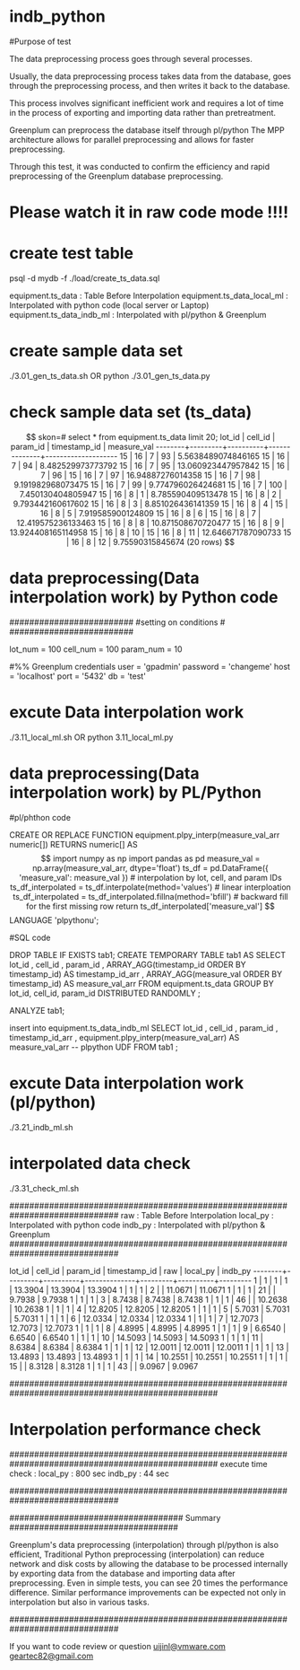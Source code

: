 
# indb_python

#Purpose of test

The data preprocessing process goes through several processes.

Usually, the data preprocessing process takes data from the database, goes through the preprocessing process, and then writes it back to the database.

This process involves significant inefficient work and requires a lot of time in the process of exporting and importing data rather than pretreatment.

Greenplum can preprocess the database itself through pl/python
The MPP architecture allows for parallel preprocessing and allows for faster preprocessing.

Through this test, it was conducted to confirm the efficiency and rapid preprocessing of the Greenplum database preprocessing.

# Please watch it in raw code mode !!!!

# create test table 
psql -d mydb -f ./load/create_ts_data.sql

equipment.ts_data          : Table Before Interpolation
equipment.ts_data_local_ml : Interpolated with python code (local server or Laptop)
equipment.ts_data_indb_ml : Interpolated with pl/python & Greenplum

# create sample data set 
./3.01_gen_ts_data.sh OR python ./3.01_gen_ts_data.py

# check sample data set (ts_data)
$$
skon=# select * from equipment.ts_data limit 20;
 lot_id | cell_id | param_id | timestamp_id |    measure_val
--------+---------+----------+--------------+--------------------
     15 |      16 |        7 |           93 | 5.5638489074846165
     15 |      16 |        7 |           94 |  8.482529973773792
     15 |      16 |        7 |           95 | 13.060923447957842
     15 |      16 |        7 |           96 |
     15 |      16 |        7 |           97 |  16.94887276014358
     15 |      16 |        7 |           98 |  9.191982968073475
     15 |      16 |        7 |           99 |  9.774796026424681
     15 |      16 |        7 |          100 |  7.450130404805947
     15 |      16 |        8 |            1 |  8.785590409513478
     15 |      16 |        8 |            2 |  9.793442160617602
     15 |      16 |        8 |            3 |  8.851026436141359
     15 |      16 |        8 |            4 |
     15 |      16 |        8 |            5 |  7.919585900124809
     15 |      16 |        8 |            6 |
     15 |      16 |        8 |            7 | 12.419575236133463
     15 |      16 |        8 |            8 | 10.871508670720477
     15 |      16 |        8 |            9 | 13.924408165114958
     15 |      16 |        8 |           10 |
     15 |      16 |        8 |           11 | 12.646671787090733
     15 |      16 |        8 |           12 |   9.75590315845674
(20 rows)
$$
# data preprocessing(Data interpolation work) by Python code 
#########################
#setting on conditions #
#########################

lot_num = 100
cell_num = 100
param_num = 10


#%% Greenplum credentials
user = 'gpadmin'
password = 'changeme'
host = 'localhost'
port = '5432'
db = 'test'

# excute Data interpolation work  #

./3.11_local_ml.sh OR python 3.11_local_ml.py 


# data preprocessing(Data interpolation work) by PL/Python 

#pl/phthon code

CREATE OR REPLACE FUNCTION equipment.plpy_interp(measure_val_arr numeric[])
RETURNS numeric[]
AS $$
        import numpy as np
        import pandas as pd
        measure_val = np.array(measure_val_arr, dtype='float')
        ts_df = pd.DataFrame({
           'measure_val': measure_val
            })
        # interpolation by lot, cell, and param IDs
        ts_df_interpolated = ts_df.interpolate(method='values') # linear interploation
        ts_df_interpolated = ts_df_interpolated.fillna(method='bfill') # backward fill for the first missing row
        return ts_df_interpolated['measure_val']
$$ LANGUAGE 'plpythonu';

#SQL code 

DROP TABLE IF EXISTS tab1;
CREATE TEMPORARY TABLE tab1 AS
SELECT
       lot_id
     , cell_id
     , param_id
     , ARRAY_AGG(timestamp_id ORDER BY timestamp_id) AS timestamp_id_arr
     , ARRAY_AGG(measure_val ORDER BY timestamp_id) AS measure_val_arr
FROM equipment.ts_data
GROUP BY lot_id, cell_id, param_id
DISTRIBUTED RANDOMLY ;

ANALYZE tab1;

insert into  equipment.ts_data_indb_ml
SELECT
        lot_id
       , cell_id
       , param_id
       , timestamp_id_arr
       , equipment.plpy_interp(measure_val_arr) AS measure_val_arr -- plpython UDF
FROM tab1
;
# excute Data interpolation work (pl/python) 
./3.21_indb_ml.sh 

# interpolated data check 
./3.31_check_ml.sh

##############################################################################
raw : Table Before Interpolation
local_py : Interpolated with python code
indb_py : Interpolated with pl/python & Greenplum
##############################################################################

 lot_id | cell_id | param_id | timestamp_id |   raw   | local_py | indb_py
--------+---------+----------+--------------+---------+----------+---------
      1 |       1 |        1 |            1 | 13.3904 |  13.3904 | 13.3904
      1 |       1 |        1 |            2 |         |  11.0671 | 11.0671
      1 |       1 |        1 |           21 |         |   9.7938 |  9.7938
      1 |       1 |        1 |            3 |  8.7438 |   8.7438 |  8.7438
      1 |       1 |        1 |           46 |         |  10.2638 | 10.2638
      1 |       1 |        1 |            4 | 12.8205 |  12.8205 | 12.8205
      1 |       1 |        1 |            5 |  5.7031 |   5.7031 |  5.7031
      1 |       1 |        1 |            6 | 12.0334 |  12.0334 | 12.0334
      1 |       1 |        1 |            7 | 12.7073 |  12.7073 | 12.7073
      1 |       1 |        1 |            8 |  4.8995 |   4.8995 |  4.8995
      1 |       1 |        1 |            9 |  6.6540 |   6.6540 |  6.6540
      1 |       1 |        1 |           10 | 14.5093 |  14.5093 | 14.5093
      1 |       1 |        1 |           11 |  8.6384 |   8.6384 |  8.6384
      1 |       1 |        1 |           12 | 12.0011 |  12.0011 | 12.0011
      1 |       1 |        1 |           13 | 13.4893 |  13.4893 | 13.4893
      1 |       1 |        1 |           14 | 10.2551 |  10.2551 | 10.2551
      1 |       1 |        1 |           15 |         |   8.3128 |  8.3128
      1 |       1 |        1 |           43 |         |   9.0967 |  9.0967


##################################################################################################
#                             Interpolation performance check                                    #
##################################################################################################
execute time check :
local_py : 800 sec
indb_py : 44 sec

##############################################################################

################################### Summary ##################################

Greenplum's data preprocessing (interpolation) through pl/python is also efficient,
Traditional Python preprocessing (interpolation) can reduce network and disk costs by allowing the database to be processed internally by exporting data from the database and importing data after preprocessing.
Even in simple tests, you can see 20 times the performance difference.
Similar performance improvements can be expected not only in interpolation but also in various tasks.

##############################################################################

If you want to code review or question
uijinl@vmware.com
geartec82@gmail.com











